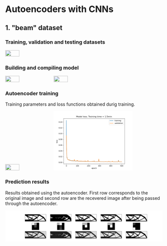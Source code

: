 # Autoencoders with CNNs

## 1. "beam" dataset

### Training, validation and testing datasets

<img src="./results/beam_loadData_readme.png" width="30%" height="30%" />

### Building and compiling model

<p float="left">
  <img src="./results/beam_buildModel_readme.png" width="30%" height="30%" />
  <img src="./results/beam_compileModel_readme.png" width="30%" height="30%" />
</p>


### Autoencoder training

Training parameters and loss functions obtained durig training.

<p float="left">
  <img src="./results/beam_trainModel_readme.png" width="30%" height="30%" />
  <img src="./results/beam_training_readme.png" width="50%" height="50%" />
</p>

### Prediction results

Results obtained using the autoencoder. First row corresponds to the original
image and second row are the recevered image after being passed through
the autoencoder.

<img src="./results/beam_prediction_readme.png" width="100%" height="100%" />